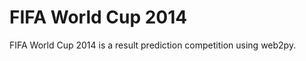 FIFA World Cup 2014
===================

FIFA World Cup 2014 is a result prediction competition using web2py.
